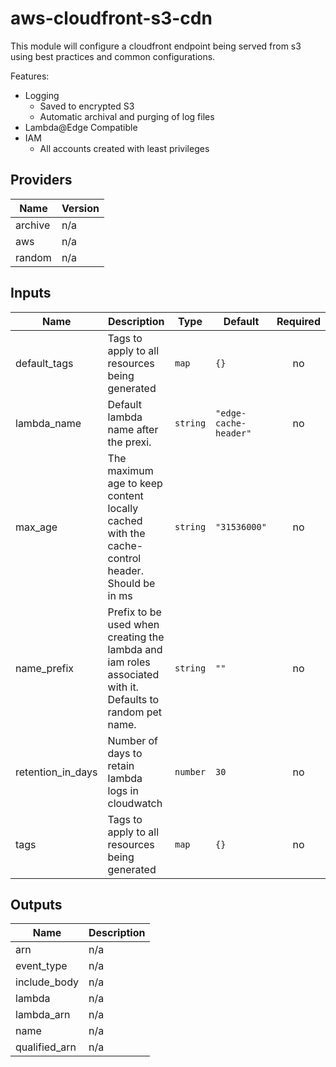 # aws-cloudfront-s3-cdn

This module will configure a cloudfront endpoint being served from s3 using best practices and common configurations.

Features:
- Logging
    - Saved to encrypted S3
    - Automatic archival and purging of log files
- Lambda@Edge Compatible
- IAM
    - All accounts created with least privileges

## Providers

| Name | Version |
|------|---------|
| archive | n/a |
| aws | n/a |
| random | n/a |

## Inputs

| Name | Description | Type | Default | Required |
|------|-------------|------|---------|:--------:|
| default\_tags | Tags to apply to all resources being generated | `map` | `{}` | no |
| lambda\_name | Default lambda name after the prexi. | `string` | `"edge-cache-header"` | no |
| max\_age | The maximum age to keep content locally cached with the cache-control header. Should be in ms | `string` | `"31536000"` | no |
| name\_prefix | Prefix to be used when creating the lambda and iam roles associated with it. Defaults to random pet name. | `string` | `""` | no |
| retention\_in\_days | Number of days to retain lambda logs in cloudwatch | `number` | `30` | no |
| tags | Tags to apply to all resources being generated | `map` | `{}` | no |

## Outputs

| Name | Description |
|------|-------------|
| arn | n/a |
| event\_type | n/a |
| include\_body | n/a |
| lambda | n/a |
| lambda\_arn | n/a |
| name | n/a |
| qualified\_arn | n/a |

